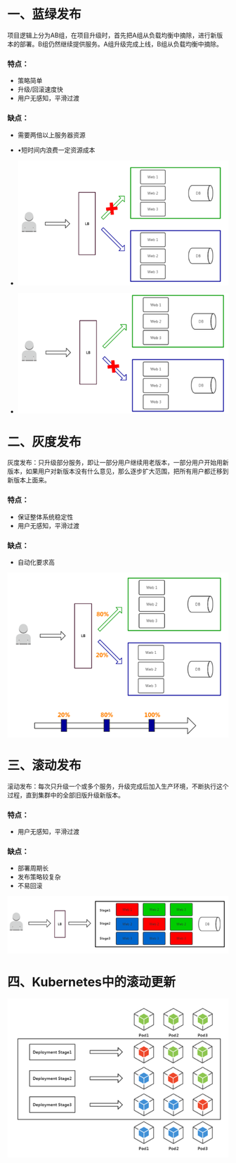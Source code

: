 # 一、蓝绿发布

项目逻辑上分为AB组，在项目升级时，首先把A组从负载均衡中摘除，进行新版本的部署。B组仍然继续提供服务。A组升级完成上线，B组从负载均衡中摘除。

### 特点：

- 策略简单
- 升级/回滚速度快
- 用户无感知，平滑过渡

### 缺点：

- 需要两倍以上服务器资源

- •短时间内浪费一定资源成本
- ![1568277665790](\assets\1568277665790.png)
- ![1568277684000](\assets\1568277684000.png)



# 二、灰度发布

灰度发布：只升级部分服务，即让一部分用户继续用老版本，一部分用户开始用新版本，如果用户对新版本没有什么意见，那么逐步扩大范围，把所有用户都迁移到新版本上面来。

### 特点：

- 保证整体系统稳定性
- 用户无感知，平滑过渡

### 缺点：

- 自动化要求高

![1568280725259](\assets\1568280725259.png)

# 三、滚动发布

滚动发布：每次只升级一个或多个服务，升级完成后加入生产环境，不断执行这个过程，直到集群中的全部旧版升级新版本。

### 特点：

- 用户无感知，平滑过渡

### 缺点：

- 部署周期长
- 发布策略较复杂
- 不易回滚

![1568280749444](\assets\1568280749444.png)

# 四、Kubernetes中的滚动更新

![1568280767189](\assets\1568280767189.png)
